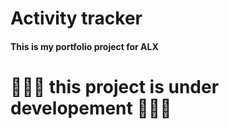 # Activity tracker
#### This is my portfolio project for ALX
# 🚧👷‍♂️ this project is under developement 👷‍♂️🚧
<!-- !!! requiremenmts.txt
pip install pipreqs
pipreqs /home/project/location
!!! -->
